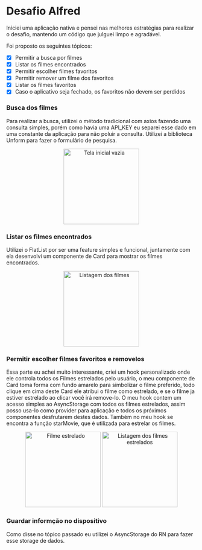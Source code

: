 <h1>Desafio Alfred</h1>

Iniciei uma aplicação nativa e pensei nas melhores estratégias para realizar o desafio, mantendo um código que julguei limpo e agradável.

Foi proposto os seguintes tópicos: 

- [x] Permitir a busca por filmes
- [x] Listar os filmes encontrados
- [x] Permitir escolher filmes favoritos
- [x] Permitir remover um filme dos favoritos
- [x] Listar os filmes favoritos
- [x] Caso o aplicativo seja fechado, os favoritos não devem ser perdidos

<h3>Busca dos filmes</h3>
Para realizar a busca, utilizei o método tradicional com axios fazendo uma consulta simples, porém como havia uma API_KEY eu separei esse dado em uma constante da aplicação para não poluir a consulta. Utilizei a biblioteca Unform para fazer o formulário de pesquisa.

<p align="center">
  <img src="https://i.imgur.com/ryro1ir.png" alt="Tela inicial vazia" width="200px">
</p>

<h3>Listar os filmes encontrados</h3>
Utilizei o FlatList por ser uma feature simples e funcional, juntamente com ela desenvolvi um componente de Card para mostrar os filmes encontrados.

<p align="center">
  <img src="https://i.imgur.com/rPqcBHH.png" alt="Listagem dos filmes" width="200px">
</p>

<h3>Permitir escolher filmes favoritos e removelos</h3>
Essa parte eu achei muito interessante, criei um hook personalizado onde ele controla todos os Filmes estrelados pelo usuário, o meu componente de Card toma forma com fundo amarelo para simbolizar o filme preferido, todo clique em cima deste Card ele atribui o filme como estrelado, e se o filme ja estiver estrelado ao clicar você irá remove-lo.
O meu hook contem um acesso simples ao AsyncStorage com todos os filmes estrelados, assim posso usa-lo como provider para aplicação e todos os próximos componentes  desfrutarem destes dados. Também no meu hook se encontra a função starMovie, que é utilizada para estrelar os filmes.

<p align="center">
  <img src="https://i.imgur.com/1m39AY2.png" alt="Filme estrelado" width="200px">
  <img src="https://i.imgur.com/gG8YGLW.png" alt="Listagem dos filmes estrelados" width="200px">
</p>

<h3>Guardar informção no dispositivo</h3>
Como disse no tópico passado eu utilizei o AsyncStorage do RN para fazer esse storage de dados.
